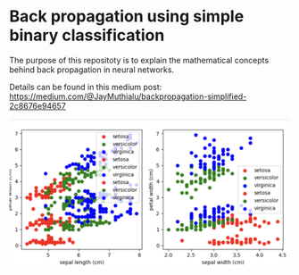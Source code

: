 # Back propagation using simple binary classification


The purpose of this repositoty is to explain the mathematical concepts behind back propagation in neural networks.

Details can be found in this medium post: https://medium.com/@JayMuthialu/backpropagation-simplified-2c8676e94657

![Alt text](image.png)
